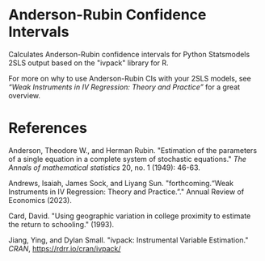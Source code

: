 # Anderson-Rubin Confidence Intervals
Calculates Anderson-Rubin confidence intervals for Python Statsmodels 2SLS output based on the "ivpack" library for R.

For more on why to use Anderson-Rubin CIs with your 2SLS models, see _“Weak Instruments in IV Regression: Theory and Practice”_ for a great overview.

# References
Anderson, Theodore W., and Herman Rubin. "Estimation of the parameters of a single equation in a complete system of stochastic equations." _The Annals of mathematical statistics_ 20, no. 1 (1949): 46-63.

Andrews, Isaiah, James Sock, and Liyang Sun. "forthcoming.“Weak Instruments in IV Regression: Theory and Practice.”." Annual Review of Economics (2023).

Card, David. "Using geographic variation in college proximity to estimate the return to schooling." (1993).

Jiang, Ying, and Dylan Small. "ivpack: Instrumental Variable Estimation." _CRAN_, https://rdrr.io/cran/ivpack/
